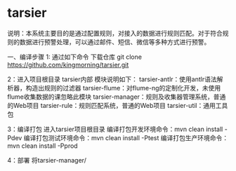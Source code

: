 # tarsier

说明：本系统主要目的是通过配置规则，对接入的数据进行规则匹配。对于符合规则的数据进行预警处理，可以通过邮件、短信、微信等多种方式进行预警。

一、编译步骤
1: 通过如下命令 下载仓库
git clone https://github.com/kingmorning/tarsier.git

2：进入项目根目录 tarsier内部
   模块说明如下：
   tarsier-antlr：使用antlr语法解析器，构造出规则的过滤器
   tarsier-flume：对flume-ng的定制化开发，未使用flume收集数据的课忽略此模块
   tarsier-manager：规则及收集器管理系统，普通的Web项目
   tarsier-rule：规则匹配系统，普通的Web项目
   tarsier-util：通用工具包

3：编译打包
   进入tarsier项目根目录
   编译打包开发环境命令：mvn clean install -Pdev
   编译打包测试环境命令：mvn clean install -Ptest
   编译打包生产环境命令：mvn clean install -Pprod
   
4：部署
   将tarsier-manager/
